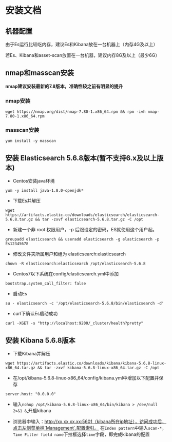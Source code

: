 # 安装文档

## 机器配置

由于Es运行比较吃内存，建议Es和Kibana放在一台机器上（内存4G及以上）

若Es、Kibana和asset-scan放置在一台机器，建议内存8G及以上（最少6G）

## nmap和masscan安装

**nmap建议安装最新的7.8版本，准确性较之前有明显的提升**

### nmap安装

```wget https://nmap.org/dist/nmap-7.80-1.x86_64.rpm && rpm -ivh nmap-7.80-1.x86_64.rpm```

### masscan安装

```yum install -y masscan```

## 安装 Elasticsearch 5.6.8版本(暂不支持6.x及以上版本)

- Centos安装java环境

```yum -y install java-1.8.0-openjdk*```

- 下载Es并解压

```
wget https://artifacts.elastic.co/downloads/elasticsearch/elasticsearch-5.6.8.tar.gz && tar -zxvf elasticsearch-5.6.8.tar.gz -C /opt
```

- 新建一个非 root 权限用户，-p 后跟设定的密码，ES就使用这个用户起。

```
groupadd elasticsearch && useradd elasticsearch -g elasticsearch -p Es12345678
```

- 修改文件夹所属用户和组为 elasticsearch:elasticsearch

```
chown -R elasticsearch:elasticsearch /opt/elasticsearch-5.6.8
```

- Centos7以下系统在config/elasticsearch.yml中添加 

```
bootstrap.system_call_filter: false
```

- 启动Es

```
su - elasticsearch -c '/opt/elasticsearch-5.6.8/bin/elasticsearch -d'
```

- curl下确认Es启动成功

```
curl -XGET -s "http://localhost:9200/_cluster/health?pretty"
```

## 安装 Kibana 5.6.8版本

- 下载Kibana并解压

```
wget https://artifacts.elastic.co/downloads/kibana/kibana-5.6.8-linux-x86_64.tar.gz && tar -zxvf kibana-5.6.8-linux-x86_64.tar.gz -C /opt
```
- 在/opt/kibana-5.6.8-linux-x86_64/config/kibana.yml中增加以下配置并保存

```
server.host: "0.0.0.0"
```

- 输入`nohup /opt/kibana-5.6.8-linux-x86_64/bin/kibana > /dev/null 2>&1 &`,开启kibana

- 浏览器中输入：http://xx.xx.xx.xx:5601（kibana所在ip地址），访问成功后，点击左侧菜单栏`Management`,配置索引。
在`Index pattern`中输入`scan-*`，`Time Filter field name`下拉框选择`time`字段，即完成kibana的配置
